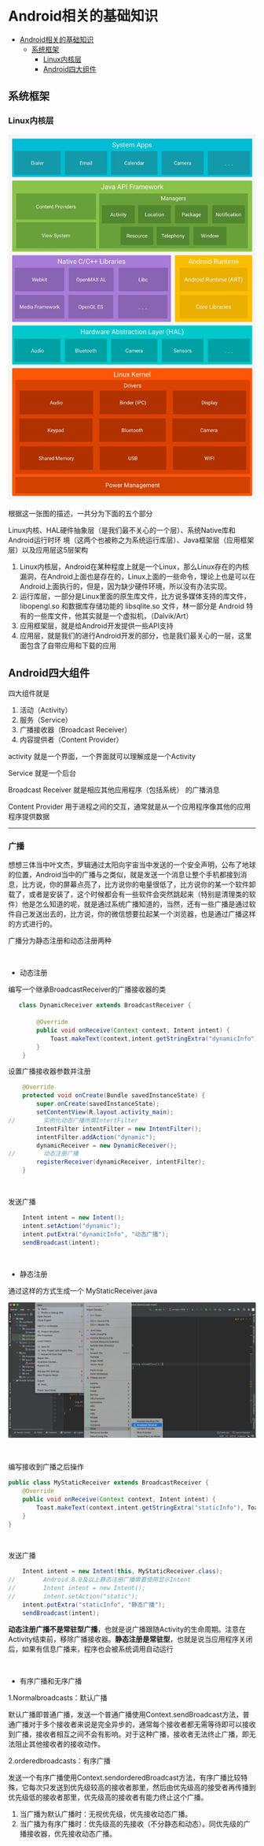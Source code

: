 # Android相关的基础知识

- [Android相关的基础知识](#android相关的基础知识)
  - [系统框架](#系统框架)
    - [Linux内核层](#linux内核层)
    - [Android四大组件](#android四大组件)

## 系统框架

### Linux内核层

![img](assets/1620.jpg)

根据这一张图的描述，一共分为下面的五个部分 

Linux内核、HAL硬件抽象层（是我们最不关心的一个层）、系统Native库和Android运行时环 境（这两个也被称之为系统运行库层）、Java框架层（应用框架层）以及应用层这5层架构

1. Linux内核层，Android在某种程度上就是一个Linux，那么Linux存在的内核漏洞，在Android上面也是存在的，Linux上面的一些命令，理论上也是可以在Android上面执行的，但是，因为缺少硬件环境，所以没有办法实现。
2. 运行库层，一部分是Linux里面的原生库文件，比方说多媒体支持的库文件，libopengl.so 和数据库存储功能的 libsqlite.so 文件，林一部分是 Android 特有的一些库文件，他其实就是一个虚拟机，（Dalvik/Art）
3. 应用框架层，就是给Android开发提供一些API支持
4. 应用层，就是我们的进行Android开发的部分，也是我们最关心的一层，这里面包含了自带应用和下载的应用



## Android四大组件

四大组件就是

1. 活动（Activity）
2. 服务（Service）
3. 广播接收器（Broadcast Receiver）
4. 内容提供者（Content Provider）

activity 就是一个界面，一个界面就可以理解成是一个Activity

Service 就是一个后台

Broadcast Receiver 就是相应其他应用程序（包括系统） 的广播消息

Content Provider 用于进程之间的交互，通常就是从一个应用程序像其他的应用程序提供数据

---

### 广播

想想三体当中叶文杰，罗辑通过太阳向宇宙当中发送的一个安全声明，公布了地球的位置，Android当中的广播与之类似，就是发送一个消息让整个手机都接到消息，比方说，你的屏幕点亮了，比方说你的电量很低了，比方说你的某一个软件卸载了，或者是安装了，这个时候都会有一些软件会突然跳起来（特别是清理类的软件）他是怎么知道的呢，就是通过系统广播知道的，当然，还有一些广播是通过软件自己发送出去的，比方说，你的微信想要拉起某一个浏览器，也是通过广播这样的方式进行的。

广播分为静态注册和动态注册两种

​				

* 动态注册

编写一个继承BroadcastReceiver的广播接收器的类

```java
   class DynamicReceiver extends BroadcastReceiver {

        @Override
        public void onReceive(Context context, Intent intent) {
            Toast.makeText(context,intent.getStringExtra("dynamicInfo"), Toast.LENGTH_SHORT).show();
        }
    }
```

  			

设置广播接收器参数并注册

```java
	@Override
    protected void onCreate(Bundle savedInstanceState) {
        super.onCreate(savedInstanceState);
        setContentView(R.layout.activity_main);
//        实例化动态广播所需IntertFilter
        IntentFilter intentFilter = new IntentFilter();
        intentFilter.addAction("dynamic");
        dynamicReceiver = new DynamicReceiver();
//        动态注册广播
        registerReceiver(dynamicReceiver, intentFilter);
    }

```

​			

发送广播

```java
    Intent intent = new Intent();
    intent.setAction("dynamic");
    intent.putExtra("dynamicInfo", "动态广播");
    sendBroadcast(intent);
```

​					

* 静态注册

通过这样的方式生成一个 MyStaticReceiver.java 

![image-20221010135606819](./assets/image-20221010135606819.png)

​			

编写接收到广播之后操作

```java
public class MyStaticReceiver extends BroadcastReceiver {
    @Override
    public void onReceive(Context context, Intent intent) {
        Toast.makeText(context,intent.getStringExtra("staticInfo"), Toast.LENGTH_SHORT).show();
    }
}
```

​			

发送广播

```java
	Intent intent = new Intent(this, MyStaticReceiver.class);
//        Android 8.0及以上静态注册广播需要使用显示Intent
//        Intent intent = new Intent();
//        intent.setAction("static");
    intent.putExtra("staticInfo", "静态广播");
    sendBroadcast(intent);
```



**动态注册广播不是常驻型广播**，也就是说广播跟随Activity的生命周期。注意在Activity结束前，移除广播接收器。**静态注册是常驻型**，也就是说当应用程序关闭后，如果有信息广播来，程序也会被系统调用自动运行

​				

* 有序广播和无序广播

1.Normalbroadcasts：默认广播

默认广播即普通广播，发送一个普通广播使用Context.sendBroadcast方法，普通广播对于多个接收者来说是完全异步的，通常每个接收者都无需等待即可以接收到广播，接收者相互之间不会有影响。对于这种广播，接收者无法终止广播，即无法阻止其他接收者的接收动作。

2.orderedbroadcasts：有序广播

发送一个有序广播使用Context.sendorderedBroadcast方法，有序广播比较特殊，它每次只发送到优先级较高的接收者那里，然后由优先级高的接受者再传播到优先级低的接收者那里，优先级高的接收者有能力终止这个广播。
			

1. 当广播为默认广播时：无视优先级，优先接收动态广播。
2. 当广播为有序广播时：优先级高的先接收（不分静态和动态）。同优先级的广播接收器，优先接收动态广播。